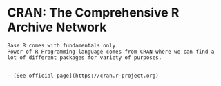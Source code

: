 # CRAN: The Comprehensive R Archive Network

	Base R comes with fundamentals only.
	Power of R Programming language comes from CRAN where we can find a lot of different packages for variety of purposes.


	- [See official page](https://cran.r-project.org)
